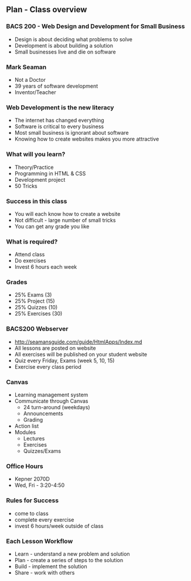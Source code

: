## Plan - Class overview

### BACS 200 - Web Design and Development for Small Business
* Design is about deciding what problems to solve
* Development is about building a solution
* Small businesses live and die on software

### Mark Seaman
* Not a Doctor
* 39 years of software development
* Inventor/Teacher

### Web Development is the new literacy
* The internet has changed everything
* Software is critical to every business
* Most small business is ignorant about software
* Knowing how to create websites makes you more attractive

### What will you learn?
* Theory/Practice
* Programming in HTML & CSS
* Development project
* 50 Tricks

### Success in this class
* You will each know how to create a website
* Not difficult - large number of small tricks
* You can get any grade you like

### What is required?
* Attend class
* Do exercises
* Invest 6 hours each week

### Grades
* 25% Exams   (3)
* 25% Project (15)
* 25% Quizzes (10)
* 25% Exercises (30)

### BACS200 Webserver
* http://seamansguide.com/guide/HtmlApps/Index.md
* All lessons are posted on website
* All exercises will be published on your student website
* Quiz every Friday, Exams (week 5, 10, 15)
* Exercise every class period

### Canvas
* Learning management system
* Communicate through Canvas
    * 24 turn-around (weekdays)
    * Announcements
    * Grading
* Action list
* Modules
    * Lectures
    * Exercises
    * Quizzes/Exams

### Office Hours
* Kepner 2070D
* Wed, Fri - 3:20-4:50

### Rules for Success

* come to class
* complete every exercise
* invest 6 hours/week outside of class

### Each Lesson Workflow

* Learn - understand a new problem and solution
* Plan - create a series of steps to the solution
* Build - implement the solution
* Share - work with others

